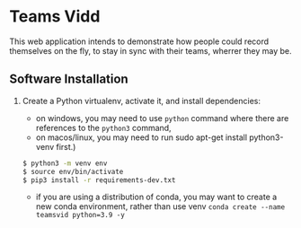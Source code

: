 # Teams Vidd
This web application intends to demonstrate how people could record themselves on the fly, to stay in sync with their teams, wherrer they may be.

## Software Installation

1. Create a Python virtualenv, activate it, and install dependencies:

   - on windows, you may need to use `python` command where there are references to the `python3` command,
   - on macos/linux, you may need to run sudo apt-get install python3-venv first.)

   ```bash
   $ python3 -m venv env
   $ source env/bin/activate
   $ pip3 install -r requirements-dev.txt
   ```

   - if you are using a distribution of conda, you may want to create a new conda environment, rather than use venv `conda create --name teamsvid python=3.9 -y`